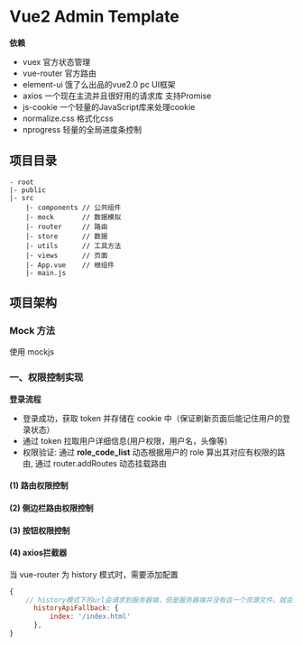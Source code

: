 # Vue2 Admin Template

**依赖**

- vuex 官方状态管理
- vue-router 官方路由
- element-ui 饿了么出品的vue2.0 pc UI框架
- axios 一个现在主流并且很好用的请求库 支持Promise
- js-cookie 一个轻量的JavaScript库来处理cookie
- normalize.css 格式化css
- nprogress 轻量的全局进度条控制

## 项目目录

```
- root
|- public
|- src
    |- components // 公共组件
    |- mock       // 数据模拟
    |- router     // 路由
    |- store      // 数据
    |- utils      // 工具方法
    |- views      // 页面
    |- App.vue    // 根组件
    |- main.js
```

## 项目架构

### Mock 方法

使用 mockjs

### 一、权限控制实现

**登录流程**
- 登录成功，获取 token 并存储在 cookie 中（保证刷新页面后能记住用户的登录状态）
- 通过 token  拉取用户详细信息(用户权限，用户名，头像等)
- 权限验证: 通过 **role_code_list** 动态根据用户的 role 算出其对应有权限的路由, 通过 router.addRoutes 动态挂载路由


#### (1) 路由权限控制

#### (2) 侧边栏路由权限控制

#### (3) 按钮权限控制

#### (4) axios拦截器


当 vue-router 为  history 模式时，需要添加配置
```js
{
    // history模式下的url会请求到服务器端，但是服务器端并没有这一个资源文件，就会返回404，所以需要配置这一项
      historyApiFallback: {
          index: '/index.html'
      },
}
```